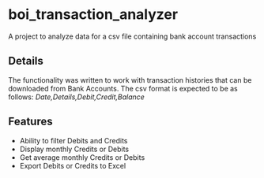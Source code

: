 # boi_transaction_analyzer
A project to analyze data for a csv file containing bank account transactions

## Details
The functionality was written to work with transaction histories that can be downloaded from Bank Accounts.
The csv format is expected to be as follows: *Date,Details,Debit,Credit,Balance*

## Features 
- Ability to filter Debits and Credits
- Display monthly Credits or Debits
- Get average monthly Credits or Debits
- Export Debits or Credits to Excel
